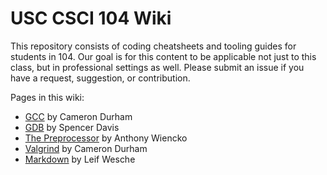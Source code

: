 # USC CSCI 104 Wiki

This repository consists of coding cheatsheets and tooling guides for students in 104.
Our goal is for this content to be applicable not just to this class, but in professional settings as well.
Please submit an issue if you have a request, suggestion, or contribution.

Pages in this wiki:
- [GCC](./gcc.md) by Cameron Durham
- [GDB](./gdb.md) by Spencer Davis
- [The Preprocessor](./preprocessor.md) by Anthony Wiencko
- [Valgrind](./valgrind.md) by Cameron Durham
- [Markdown](./markdown.md) by Leif Wesche 
